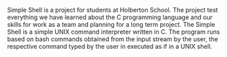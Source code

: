 Simple Shell is a project for students at Holberton School. The project test everything we have learned about the C programming language and our skills for work as a team and planning for a long term project.
The Simple Shell is a simple UNIX command interpreter written in C. The program runs based on bash commands obtained from the input stream by the user, the respective command typed by the user in executed as if in a UNIX shell.
